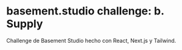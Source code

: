 # basement.studio challenge: b. Supply

Challenge de Basement Studio hecho con React, Next.js y Tailwind.
